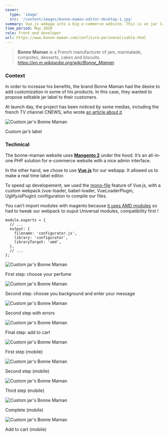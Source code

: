 ```yaml
---
cover:
  type: 'image'
  src: '/content/images/bonne-maman-editor-desktop-1.jpg'
summary: Vue.js webapp into a big e-commerce website. This is an jar label editor, enabling a customization of the product.
time_period: May 2020
role: Front-end developer
url: https://www.bonne-maman.com/confiture-personnalisable.html
---
```


> **Bonne Maman** is a French manufacturer of jam, marmalade, compotes, desserts, cakes and biscuits.\
> <cite>https://en.m.wikipedia.org/wiki/Bonne_Maman</cite>

### Context

In order to increase his benefits, the brand Bonne Maman had the desire to add customization in some of his products.
In this case, they wanted to propose editable jar label to their customers.

At launch day, the project has been noticed by some medias, including the french TV channel CNEWS, who wrote [an article about it](https://www.cnews.fr/food/2020-08-21/les-pots-de-confiture-personnaliser-de-bonne-maman-990852)

![Custom jar's Bonne Maman](/content/images/bonne-maman-preview.jpg)

<figcaption>Custom jar’s label</figcaption>

### Technical

The bonne-maman website uses [**Mangento 2**](https://magento.com/fr) under the hood. It’s an all-in-one PHP solution for e-commerce website with a nice admin interface.

In the other hand, we chose to use **[Vue.js](https://vuejs.org/)** for our webapp. It allowed us to make a real time label editor.

To speed up developement, we used the [mono-file](https://vuejs.org/v2/guide/single-file-components.html) feature of Vue.js, with a custom webpack (vue-loader, babel-loader, VueLoaderPlugin, UglifyJsPlugin) configuration to compile our files.

You can’t import modules with magento because [it uses AMD modules](https://developer.adobe.com/commerce/frontend-core/javascript/requirejs/) so had to tweak our webpack to ouput Universal modules, compatibility first !

```js[webpack.config.js]
module.exports = {
  // ...
  output: {
    filename: 'configurator.js',
    library: 'configurator',
    libraryTarget: 'umd',
  },
  // ...
};
```

![Custom jar's Bonne Maman](/content/images/bonne-maman-editor-desktop-3.jpg)

<figcaption>First step: choose your perfume</figcaption>

![Custom jar's Bonne Maman](/content/images/bonne-maman-editor-desktop-1.jpg)

<figcaption>Second step: choose you background and enter your message</figcaption>

![Custom jar's Bonne Maman](/content/images/bonne-maman-editor-desktop-2.jpg)

<figcaption>Second step with errors</figcaption>

![Custom jar's Bonne Maman](/content/images/bonne-maman-cart-desktop.jpg)

<figcaption>Final step: add to cart</figcaption>

![Custom jar's Bonne Maman](/content/images/bonne-maman-editor-mobile-1.jpg)

<figcaption>First step (mobile)</figcaption>

![Custom jar's Bonne Maman](/content/images/bonne-maman-editor-mobile-2.jpg)

<figcaption>Second step (mobile)</figcaption>

![Custom jar's Bonne Maman](/content/images/bonne-maman-customization-mobile.jpg)

<figcaption>Third step (mobile)</figcaption>

![Custom jar's Bonne Maman](/content/images/bonne-maman-editor-mobile.jpg)

<figcaption>Complete (mobile)</figcaption>

![Custom jar's Bonne Maman](/content/images/bonne-maman-cart-mobile.jpg)

<figcaption>Add to cart (mobile)</figcaption>
